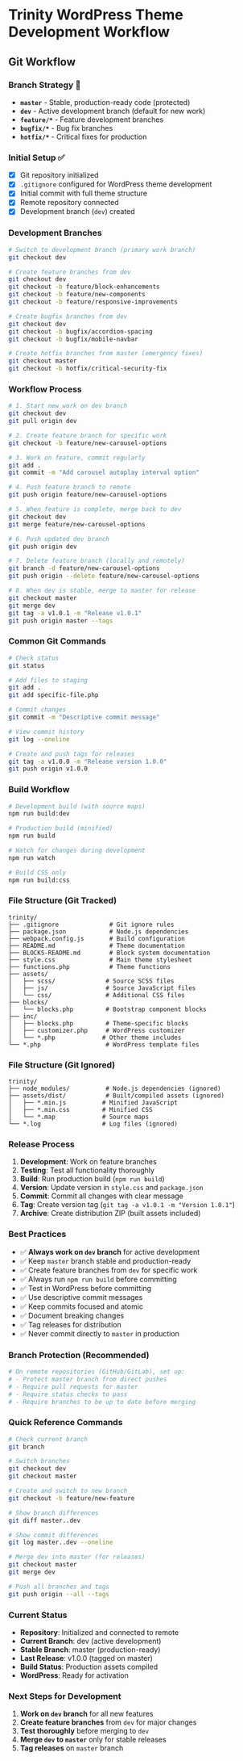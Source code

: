 # Trinity WordPress Theme Development Workflow

## Git Workflow

### Branch Strategy 🌿
- **`master`** - Stable, production-ready code (protected)
- **`dev`** - Active development branch (default for new work)
- **`feature/*`** - Feature development branches
- **`bugfix/*`** - Bug fix branches
- **`hotfix/*`** - Critical fixes for production

### Initial Setup ✅
- [x] Git repository initialized
- [x] `.gitignore` configured for WordPress theme development
- [x] Initial commit with full theme structure
- [x] Remote repository connected
- [x] Development branch (`dev`) created

### Development Branches
```bash
# Switch to development branch (primary work branch)
git checkout dev

# Create feature branches from dev
git checkout dev
git checkout -b feature/block-enhancements
git checkout -b feature/new-components
git checkout -b feature/responsive-improvements

# Create bugfix branches from dev
git checkout dev
git checkout -b bugfix/accordion-spacing
git checkout -b bugfix/mobile-navbar

# Create hotfix branches from master (emergency fixes)
git checkout master
git checkout -b hotfix/critical-security-fix
```

### Workflow Process
```bash
# 1. Start new work on dev branch
git checkout dev
git pull origin dev

# 2. Create feature branch for specific work
git checkout -b feature/new-carousel-options

# 3. Work on feature, commit regularly
git add .
git commit -m "Add carousel autoplay interval option"

# 4. Push feature branch to remote
git push origin feature/new-carousel-options

# 5. When feature is complete, merge back to dev
git checkout dev
git merge feature/new-carousel-options

# 6. Push updated dev branch
git push origin dev

# 7. Delete feature branch (locally and remotely)
git branch -d feature/new-carousel-options
git push origin --delete feature/new-carousel-options

# 8. When dev is stable, merge to master for release
git checkout master
git merge dev
git tag -a v1.0.1 -m "Release v1.0.1"
git push origin master --tags
```

### Common Git Commands
```bash
# Check status
git status

# Add files to staging
git add .
git add specific-file.php

# Commit changes
git commit -m "Descriptive commit message"

# View commit history
git log --oneline

# Create and push tags for releases
git tag -a v1.0.0 -m "Release version 1.0.0"
git push origin v1.0.0
```

### Build Workflow
```bash
# Development build (with source maps)
npm run build:dev

# Production build (minified)
npm run build

# Watch for changes during development
npm run watch

# Build CSS only
npm run build:css
```

### File Structure (Git Tracked)
```
trinity/
├── .gitignore              # Git ignore rules
├── package.json            # Node.js dependencies
├── webpack.config.js       # Build configuration
├── README.md               # Theme documentation
├── BLOCKS-README.md        # Block system documentation
├── style.css               # Main theme stylesheet
├── functions.php           # Theme functions
├── assets/
│   ├── scss/              # Source SCSS files
│   ├── js/                # Source JavaScript files
│   └── css/               # Additional CSS files
├── blocks/
│   └── blocks.php         # Bootstrap component blocks
├── inc/
│   ├── blocks.php         # Theme-specific blocks
│   ├── customizer.php     # WordPress customizer
│   └── *.php             # Other theme includes
└── *.php                  # WordPress template files
```

### File Structure (Git Ignored)
```
trinity/
├── node_modules/          # Node.js dependencies (ignored)
├── assets/dist/           # Built/compiled assets (ignored)
│   ├── *.min.js          # Minified JavaScript
│   ├── *.min.css         # Minified CSS
│   └── *.map             # Source maps
└── *.log                 # Log files (ignored)
```

### Release Process
1. **Development**: Work on feature branches
2. **Testing**: Test all functionality thoroughly
3. **Build**: Run production build (`npm run build`)
4. **Version**: Update version in `style.css` and `package.json`
5. **Commit**: Commit all changes with clear message
6. **Tag**: Create version tag (`git tag -a v1.0.1 -m "Version 1.0.1"`)
7. **Archive**: Create distribution ZIP (built assets included)

### Best Practices
- ✅ **Always work on `dev` branch** for active development
- ✅ Keep `master` branch stable and production-ready
- ✅ Create feature branches from `dev` for specific work
- ✅ Always run `npm run build` before committing
- ✅ Test in WordPress before committing
- ✅ Use descriptive commit messages
- ✅ Keep commits focused and atomic
- ✅ Document breaking changes
- ✅ Tag releases for distribution
- ✅ Never commit directly to `master` in production

### Branch Protection (Recommended)
```bash
# On remote repositories (GitHub/GitLab), set up:
# - Protect master branch from direct pushes
# - Require pull requests for master
# - Require status checks to pass
# - Require branches to be up to date before merging
```

### Quick Reference Commands
```bash
# Check current branch
git branch

# Switch branches
git checkout dev
git checkout master

# Create and switch to new branch
git checkout -b feature/new-feature

# Show branch differences
git diff master..dev

# Show commit differences
git log master..dev --oneline

# Merge dev into master (for releases)
git checkout master
git merge dev

# Push all branches and tags
git push origin --all --tags
```

### Current Status
- **Repository**: Initialized and connected to remote
- **Current Branch**: dev (active development)
- **Stable Branch**: master (production-ready)
- **Last Release**: v1.0.0 (tagged on master)
- **Build Status**: Production assets compiled
- **WordPress**: Ready for activation

### Next Steps for Development
1. **Work on `dev` branch** for all new features
2. **Create feature branches** from `dev` for major changes
3. **Test thoroughly** before merging to `dev`
4. **Merge `dev` to `master`** only for stable releases
5. **Tag releases** on `master` branch
